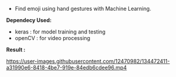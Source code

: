 - Find emoji using hand gestures with Machine Learning.

<b>Dependecy Used:</b>
- keras : for model training and testing
- openCV : for video processing


<b>Result :</b>

https://user-images.githubusercontent.com/12470982/134472411-a31990e6-8418-4be7-919e-84edb6cdee96.mp4

